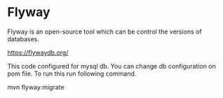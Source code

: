 # Flyway

Flyway is an open-source  tool which can be control the versions of databases.

https://flywaydb.org/

This code configured for mysql db. You can change db configuration on pom file. To run this run following command.

mvn flyway:migrate
